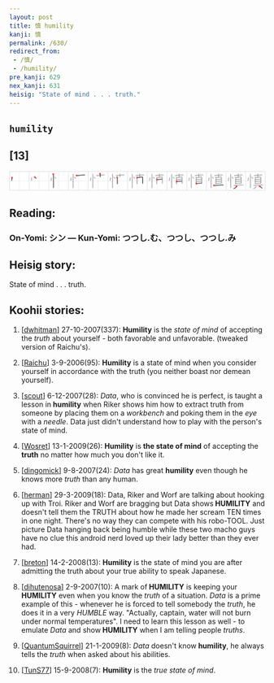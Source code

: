 ```yaml
---
layout: post
title: 慎 humility
kanji: 慎
permalink: /630/
redirect_from:
 - /慎/
 - /humility/
pre_kanji: 629
nex_kanji: 631
heisig: "State of mind . . . truth."
---
```


## `humility`

## [13]

<div class="stroke"><img src="../images/E6858E.png" /></div>

## Reading:

### On-Yomi: シン &mdash; Kun-Yomi: つつし.む、つつし、つつし.み

## Heisig story:

State of mind . . . truth.

## Koohii stories:

1) [<a href="http://kanji.koohii.com/profile/dwhitman">dwhitman</a>] 27-10-2007(337): <strong>Humility</strong> is the <em>state of mind</em> of accepting the <em>truth</em> about yourself - both favorable and unfavorable. (tweaked version of Raichu&#039;s).

2) [<a href="http://kanji.koohii.com/profile/Raichu">Raichu</a>] 3-9-2006(95): <strong>Humility</strong> is a state of mind when you consider yourself in accordance with the truth (you neither boast nor demean yourself).

3) [<a href="http://kanji.koohii.com/profile/scout">scout</a>] 6-12-2007(28): <em>Data</em>, who is convinced he is perfect, is taught a lesson in<strong> humility</strong> when Riker shows him how to extract truth from someone by placing them on a <em>workbench</em> and poking them in the <em>eye</em> with a <em>needle</em>. Data just didn&#039;t understand how to play with the person&#039;s state of mind.

4) [<a href="http://kanji.koohii.com/profile/Wosret">Wosret</a>] 13-1-2009(26): <strong>Humility</strong> is <strong>the state of mind</strong> of accepting the <strong>truth</strong> no matter how much you don&#039;t like it.

5) [<a href="http://kanji.koohii.com/profile/dingomick">dingomick</a>] 9-8-2007(24): <em>Data</em> has great <strong>humility</strong> even though he knows more <em>truth</em> than any human.

6) [<a href="http://kanji.koohii.com/profile/herman">herman</a>] 29-3-2009(18): Data, Riker and Worf are talking about hooking up with Troi. Riker and Worf are bragging but Data shows<strong> HUMILITY</strong> and doesn&#039;t tell them the TRUTH about how he made her scream TEN times in one night. There&#039;s no way they can compete with his robo-TOOL. Just picture Data hanging back being humble while these two macho guys have no clue this android nerd loved up their lady better than they ever had.

7) [<a href="http://kanji.koohii.com/profile/breton">breton</a>] 14-2-2008(13): <strong>Humility</strong> is the state of mind you are after admitting the truth about your true ability to speak Japanese.

8) [<a href="http://kanji.koohii.com/profile/dihutenosa">dihutenosa</a>] 2-9-2007(10): A mark of<strong> HUMILITY</strong> is keeping your<strong> HUMILITY</strong> even when you know the <em>truth</em> of a situation. <em>Data</em> is a prime example of this - whenever he is forced to tell somebody the <em>truth</em>, he does it in a very <em>HUMBLE</em> way. &quot;Actually, captain, water will not burn under normal temperatures&quot;. I need to learn this lesson as well - to emulate <em>Data</em> and show<strong> HUMILITY</strong> when I am telling people <em>truths</em>.

9) [<a href="http://kanji.koohii.com/profile/QuantumSquirrel">QuantumSquirrel</a>] 21-1-2009(8): <em>Data</em> doesn&#039;t know<strong> humility</strong>, he always tells the <em>truth</em> when asked about his abilities.

10) [<a href="http://kanji.koohii.com/profile/TunS77">TunS77</a>] 15-9-2008(7): <strong>Humility</strong> is the <em>true state of mind</em>.
